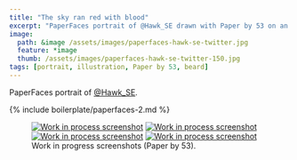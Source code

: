 ```yaml
---
title: "The sky ran red with blood"
excerpt: "PaperFaces portrait of @Hawk_SE drawn with Paper by 53 on an iPad."
image: 
  path: &image /assets/images/paperfaces-hawk-se-twitter.jpg 
  feature: *image
  thumb: /assets/images/paperfaces-hawk-se-twitter-150.jpg
tags: [portrait, illustration, Paper by 53, beard]
---
```


PaperFaces portrait of <a href="http://twitter.com/Hawk_SE">@Hawk_SE</a>.

{% include boilerplate/paperfaces-2.md %}

<figure class="half">
	<a href="{{ site.url }}/assets/images/paperfaces-hawk-se-process-1-lg.jpg"><img src="{{ site.url }}/assets/images/paperfaces-hawk-se-process-1-600.jpg" alt="Work in process screenshot"></a>
	<a href="{{ site.url }}/assets/images/paperfaces-hawk-se-process-2-lg.jpg"><img src="{{ site.url }}/assets/images/paperfaces-hawk-se-process-2-600.jpg" alt="Work in process screenshot"></a>
	<a href="{{ site.url }}/assets/images/paperfaces-hawk-se-process-3-lg.jpg"><img src="{{ site.url }}/assets/images/paperfaces-hawk-se-process-3-600.jpg" alt="Work in process screenshot"></a>
	<a href="{{ site.url }}/assets/images/paperfaces-hawk-se-process-4-lg.jpg"><img src="{{ site.url }}/assets/images/paperfaces-hawk-se-process-4-600.jpg" alt="Work in process screenshot"></a>
	<figcaption>Work in progress screenshots (Paper by 53).</figcaption>
</figure>
